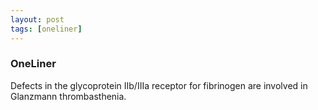 ```yaml
---
layout: post
tags: [oneliner]
---
```



### OneLiner

Defects in the glycoprotein IIb/IIIa receptor for fibrinogen are involved in Glanzmann thrombasthenia.
